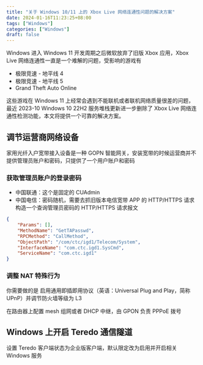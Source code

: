 ```yaml
---
title: "关于 Windows 10/11 上的 Xbox Live 网络连通性问题的解决方案" 
date: 2024-01-16T11:23:25+08:00
tags: ["Windows"]
categories: ["Windows"]
draft: false
---
```


Windows 进入 Windows 11 开发周期之后微软放弃了旧版 Xbox 应用，Xbox Live 网络连通性一直是一个难解的问题，受影响的游戏有

- 极限竞速 - 地平线 4
- 极限竞速 - 地平线 5
- Grand Theft Auto Online

这些游戏在 Windows 11 上经常会遇到不能联机或者联机网络质量很差的问题，最近 2023-10 Windows 10 22H2 服务堆栈更新进一步删除了 Xbox Live 网络连通性检测功能，本文将提供一个可靠的解决方案。

## 调节运营商网络设备

家用光纤入户宽带接入设备是一种 GOPN 智能网关，安装宽带的时候运营商并不提供管理员账户和密码，只提供了一个用户账户和密码

### 获取管理员账户的登录密码

- 中国联通：这个是固定的 CUAdmin
- 中国电信：密码随机，需要去抓旧版本电信宽带 APP 的 HTTP/HTTPS 请求构造一个查询管理员密码的 HTTP/HTTPS 请求报文

```json
{ 
    "Params": [], 
    "MethodName": "GetTAPasswd", 
    "RPCMethod": "CallMethod", 
    "ObjectPath": "/com/ctc/igd1/Telecom/System", 
    "InterfaceName": "com.ctc.igd1.SysCmd", 
    "ServiceName": "com.ctc.igd1"
}
```

### 调整 NAT 特殊行为

你需要做的是 启用通用即插即用协议（英语：Universal Plug and Play，简称UPnP）并调节防火墙等级为 L3

在路由器上配置 mesh 组网或者 DHCP 中继，由 GPON 负责 PPPoE 拨号

## Windows 上开启 Teredo 通信隧道

设置 Teredo 客户端状态为企业版客户端，默认限定改为启用并开启相关 Windows 服务

